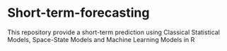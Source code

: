 # Short-term-forecasting
This repository provide a short-term prediction using Classical Statistical Models, Space-State Models and Machine Learning Models in R
